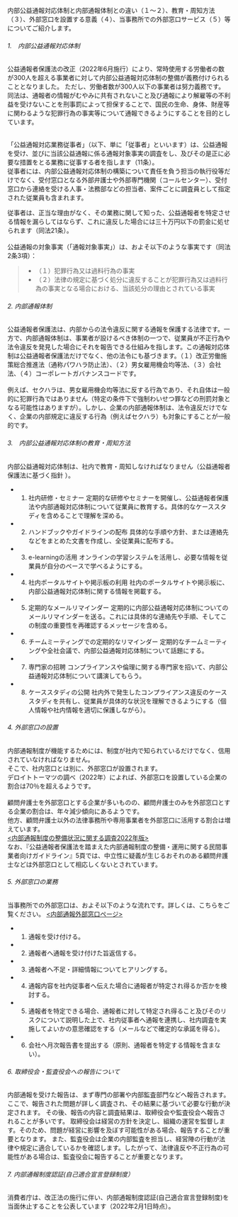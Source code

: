 内部公益通報対応体制と内部通報体制との違い（１〜２）、教育・周知方法（３）、外部窓口を設置する意義（４）、当事務所での外部窓口サービス（５）等についてご紹介します。
###### 1.　内部公益通報対応体制<br>
公益通報者保護法の改正（2022年6月施行）により、常時使用する労働者の数が300人を超える事業者に対して内部公益通報対応体制の整備が義務付けられることとなりました。
ただし、労働者数が300人以下の事業者は努力義務です。
<br>
同法は、通報者の情報がむやみに共有されないこと及び通報により解雇等の不利益を受けないことを刑事罰によって担保することで、国民の生命、身体、財産等に関わるような犯罪行為の事実等について通報できるようにすることを目的としています。<br>

<br>
「公益通報対応業務従事者」（以下、単に「従事者」といいます）は、公益通報を受け、並びに当該公益通報に係る通報対象事実の調査をし、及びその是正に必要な措置をとる業務に従事する者を指します（11条）。
<br>
従事者には、内部公益通報対応体制の構築について責任を負う担当の執行役等だけでなく、受付窓口となる外部弁護士や外部専門機関（コールセンター）、受付窓口から連絡を受ける人事・法務部などの担当者、案件ごとに調査員として指定された従業員も含まれます。
<br>

従事者は、正当な理由がなく、その業務に関して知った、公益通報者を特定させる情報を漏らしてはならず、これに違反した場合には三十万円以下の罰金に処せられます（同法21条）。
<br>
<br>
公益通報の対象事実（「通報対象事実」）は、およそ以下のような事実です（同法2条3項）：<br>
 >- （１）犯罪行為又は過料行為の事実
 >- （２）法律の規定に基づく処分に違反することが犯罪行為又は過料行為の事実となる場合における、当該処分の理由とされている事実

###### 2. 内部通報体制<br>

公益通報者保護法は、内部からの法令違反に関する通報を保護する法律です。一方で、内部通報体制は、事業者が設けるべき体制の一つで、従業員が不正行為や法令違反を発見した場合にそれを報告できる仕組みを指します。この通報対応体制は公益通報者保護法だけでなく、他の法令にも基づきます。（１）改正労働施策総合推進法（通称パワハラ防止法）、（２）男女雇用機会均等法、（３）会社法、（４）コーポレートガバナンスコードです。
<br>
<br>
例えば、セクハラは、男女雇用機会均等法に反する行為であり、それ自体は一般的に犯罪行為ではありません（特定の条件下で強制わいせつ罪などの刑罰対象となる可能性はありますが）。しかし、企業の内部通報体制は、法令違反だけでなく、企業の内部規定に違反する行為（例えばセクハラ）も対象にすることが一般的です。

###### 3.　内部公益通報対応体制の教育・周知方法<br>
内部公益通報対応体制は、社内で教育・周知しなければなりません（公益通報者保護法に基づく指針 ）。

- 1. 社内研修・セミナー
定期的な研修やセミナーを開催し、公益通報者保護法や内部通報対応体制について従業員に教育する。具体的なケーススタディを含めることで理解を深める。
- 2. ハンドブックやガイドラインの配布
具体的な手順や方針、または連絡先などをまとめた文書を作成し、全従業員に配布する。
- 3. e-learningの活用
オンラインの学習システムを活用し、必要な情報を従業員が自分のペースで学べるようにする。
- 4. 社内ポータルサイトや掲示板の利用
社内のポータルサイトや掲示板に、内部公益通報対応体制に関する情報を掲載する。
- 5. 定期的なメールリマインダー
定期的に内部公益通報対応体制についてのメールリマインダーを送る。これには具体的な連絡先や手順、そしてこの制度の重要性を再確認するメッセージを含める。
- 6. チームミーティングでの定期的なリマインダー
定期的なチームミーティングや全社会議で、内部公益通報対応体制について話題にする。
- 7. 専門家の招聘
コンプライアンスや倫理に関する専門家を招いて、内部公益通報対応体制について講演してもらう。
- 8. ケーススタディの公開
社内外で発生したコンプライアンス違反のケーススタディを共有し、従業員が具体的な状況を理解できるようにする（個人情報や社内情報を適切に保護しながら）。

###### 4. 外部窓口の設置<br>
内部通報制度が機能するためには、制度が社内で知られているだけでなく、信用されていなければなりません。<br>
そこで、社内窓口とは別に、外部窓口が設置されます。<br>
デロイトトーマツの調べ（2022年）によれば、外部窓口を設置している企業の割合は70％を超えるようです。<br>
<br>
顧問弁護士を外部窓口とする企業が多いものの、顧問弁護士のみを外部窓口とする企業の割合は、年々減少傾向にあるようです。<br>
他方、顧問弁護士以外の法律事務所や専用事業者を外部窓口に活用する割合は増えています。<br>
 <a href= "https://www2.deloitte.com/jp/ja/pages/risk/articles/cm/survey-report-whistleblowing-system-2022.html"><span style="text-decoration: underline"><内部通報制度の整備状況に関する調査2022年版></span></a>
<br>
なお、『公益通報者保護法を踏まえた内部通報制度の整備・運用に関する民間事業者向けガイドライン』5頁では、中立性に疑義が生じるおそれのある顧問弁護士などは外部窓口として相応しくないとされています。

###### 5. 外部窓口の業務
当事務所での外部窓口は、およそ以下のような流れです。詳しくは、こちらをご覧ください。 <a href= "https://www.s-law.tokyo/whistleblowing-contact"><span style="text-decoration: underline"><内部通報外部窓口ページ></span></a>

- 1. 通報を受け付ける。
- 2. 通報者へ通報を受け付けた旨返信する。
- 3. 通報者へ不足・詳細情報についてヒアリングする。
- 4. 通報内容を社内従事者へ伝えた場合に通報者が特定され得るか否かを検討する。
- 5. 通報者を特定できる場合、通報者に対して特定され得ること及びそのリスクについて説明した上で、社内従事者へ通報を連携し、社内調査を実施してよいかの意思確認をする（メールなどで確定的な承諾を得る）。
- 6. 会社へ月次報告書を提出する（原則、通報者を特定する情報を含まない）。



###### 6. 取締役会・監査役会への報告について

内部通報を受けた報告は、まず専門の部署や内部監査部門などへ報告されます。ここで、報告された問題が詳しく調査され、その結果に基づいて必要な行動が決定されます。
その後、報告の内容と調査結果は、取締役会や監査役会へ報告されることが多いです。
取締役会は経営の方針を決定し、組織の運営を監督します。そのため、問題が経営に影響を及ぼす可能性がある場合、報告することが重要となります。
また、監査役会は企業の内部監査を担当し、経営陣の行動が法律や規定に適合しているかを確認します。したがって、法律違反や不正行為の可能性がある場合は、監査役会に報告することが重要となります。

###### 7. 内部通報制度認証(自己適合宣言登録制度）

消費者庁は、改正法の施行に伴い、内部通報制度認証(自己適合宣言登録制度)を当面休止することを公表しています（2022年2月1日時点）。



